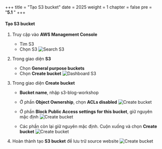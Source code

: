 +++
title = "Tạo S3 bucket"
date = 2025
weight = 1
chapter = false
pre = "<b>5.1 </b>"
+++


#### Tạo S3 bucket

1. Truy cập vào **AWS Management Console**
    - Tìm S3
    - Chọn S3
    ![Search S3](/images/5-create-s3-bucket/5.1-create-s3-bucket/5.1.png)

2. Trong giao diện **S3**
    - Chọn **General purpose buckets**
    - Chọn **Create bucket**
    ![Dashboard S3](/images/5-create-s3-bucket/5.1-create-s3-bucket/5.2.png)

3. Trong giao diện **Create bucket**
    - **Bucket name**, nhập s3-blog-workshop
    - Ở phần **Object Ownership**, chọn **ACLs disabled**
    ![Create bucket](/images/5-create-s3-bucket/5.1-create-s3-bucket/5.3.png)

    - Ở phần **Block Public Access settings for this bucket**, giữ nguyên mặc định
    ![Create bucket](/images/5-create-s3-bucket/5.1-create-s3-bucket/5.4.png)

    - Các phần còn lại giữ nguyên mặc định. Cuộn xuống và chọn **Create bucket**
    ![Create bucket](/images/5-create-s3-bucket/5.1-create-s3-bucket/5.5.png)

4. Hoàn thành tạo **S3 bucket** để lưu trữ source website
    ![Create bucket](/images/5-create-s3-bucket/5.1-create-s3-bucket/5.6.png)








